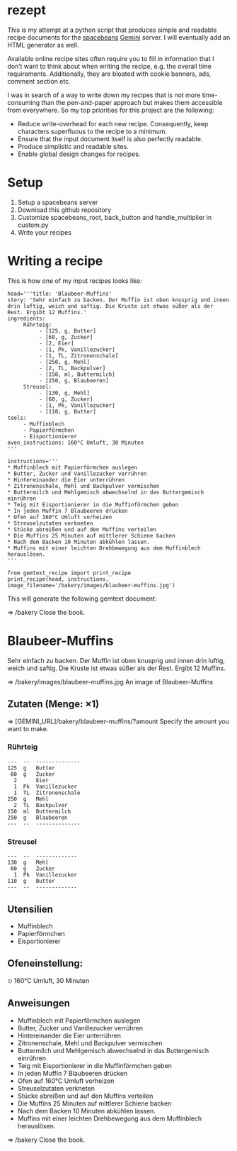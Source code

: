# rezept

This is my attempt at a python script that produces simple and readable recipe documents for the [spacebeans](https://gitlab.com/reidrac/spacebeans) [Gemini](https://gemini.circumlunar.space/) server. I will eventually add an HTML generator as well.

Available online recipe sites often require you to fill in information that I don’t want to think about when writing the recipe, e.g. the overall time requirements. Additionally, they are bloated with cookie banners, ads, comment section etc.

I was in search of a way to write down my recipes that is not more time-consuming than the pen-and-paper approach but makes them accessible from everywhere. So my top priorities for this project are the following:

* Reduce write-overhead for each new recipe. Consequently, keep characters superfluous to the recipe to a minimum.
* Ensure that the input document itself is also perfectly readable.
* Produce simplistic and readable sites.
* Enable global design changes for recipes.

# Setup
1. Setup a spacebeans server
2. Download this github repository
3. Customize spacebeans_root, back_button and handle_multiplier in custom.py
4. Write your recipes

# Writing a recipe

This is how one of my input recipes looks like:

```
head='''title: 'Blaubeer-Muffins'
story: 'Sehr einfach zu backen. Der Muffin ist oben knusprig und innen drin luftig, weich und saftig. Die Kruste ist etwas süßer als der Rest. Ergibt 12 Muffins.'
ingredients:
     Rührteig:
          - [125, g, Butter]
          - [60, g, Zucker]
          - [2, Eier]
          - [1, Pk, Vanillezucker]
          - [1, TL, Zitronenschale]
          - [250, g, Mehl]
          - [2, TL, Backpulver]
          - [150, ml, Buttermilch]
          - [250, g, Blaubeeren]
     Streusel:
          - [130, g, Mehl]
          - [60, g, Zucker]
          - [1, Pk, Vanillezucker]
          - [110, g, Butter]
tools:
     - Muffinblech
     - Papierförmchen
     - Eisportionierer
oven_instructions: 160°C Umluft, 30 Minuten
'''

instructions='''
* Muffinblech mit Papierförmchen auslegen
* Butter, Zucker und Vanillezucker verrühren
* Hintereinander die Eier unterrühren
* Zitronenschale, Mehl und Backpulver vermischen
* Buttermilch und Mehlgemisch abwechselnd in das Buttergemisch einrühren
* Teig mit Eisportionierer in die Muffinförmchen geben
* In jeden Muffin 7 Blaubeeren drücken
* Ofen auf 160°C Umluft vorheizen
* Streuselzutaten verkneten
* Stücke abreißen und auf den Muffins verteilen
* Die Muffins 25 Minuten auf mittlerer Schiene backen
* Nach dem Backen 10 Minuten abkühlen lassen.
* Muffins mit einer leichten Drehbewegung aus dem Muffinblech herauslösen.
'''

from gemtext_recipe import print_recipe
print_recipe(head, instructions, image_filename='/bakery/images/blaubeer-muffins.jpg')
```

This will generate the following gemtext document:

=> /bakery Close the book.

# Blaubeer-Muffins

Sehr einfach zu backen. Der Muffin ist oben knusprig und innen drin luftig, weich und saftig. Die Kruste ist etwas süßer als der Rest. Ergibt 12 Muffins.

=> /bakery/images/blaubeer-muffins.jpg An image of Blaubeer-Muffins

## Zutaten (Menge: ×1)

=> [GEMINI_URL]/bakery/blaubeer-muffins/?amount Specify the amount you want to make.

### Rührteig

```Rührteig-Zutaten-Tabelle
---  --  --------------
125  g   Butter
 60  g   Zucker
  2      Eier
  1  Pk  Vanillezucker
  1  TL  Zitronenschale
250  g   Mehl
  2  TL  Backpulver
150  ml  Buttermilch
250  g   Blaubeeren
---  --  --------------
```

### Streusel

```Streusel-Zutaten-Tabelle
---  --  -------------
130  g   Mehl
 60  g   Zucker
  1  Pk  Vanillezucker
110  g   Butter
---  --  -------------
```

## Utensilien

* Muffinblech
* Papierförmchen
* Eisportionierer

## Ofeneinstellung:

⏲ 160°C Umluft, 30 Minuten

## Anweisungen

* Muffinblech mit Papierförmchen auslegen
* Butter, Zucker und Vanillezucker verrühren
* Hintereinander die Eier unterrühren
* Zitronenschale, Mehl und Backpulver vermischen
* Buttermilch und Mehlgemisch abwechselnd in das Buttergemisch einrühren
* Teig mit Eisportionierer in die Muffinförmchen geben
* In jeden Muffin 7 Blaubeeren drücken
* Ofen auf 160°C Umluft vorheizen
* Streuselzutaten verkneten
* Stücke abreißen und auf den Muffins verteilen
* Die Muffins 25 Minuten auf mittlerer Schiene backen
* Nach dem Backen 10 Minuten abkühlen lassen.
* Muffins mit einer leichten Drehbewegung aus dem Muffinblech herauslösen.

=> /bakery Close the book.
